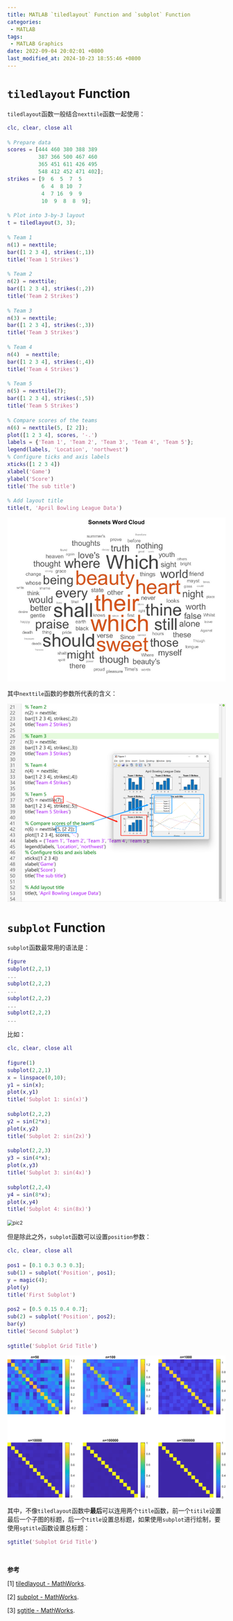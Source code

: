 ```yaml
---
title: MATLAB `tiledlayout` Function and `subplot` Function
categories: 
 - MATLAB
tags:
 - MATLAB Graphics
date: 2022-09-04 20:02:01 +0800
last_modified_at: 2024-10-23 18:55:46 +0800
---
```


# `tiledlayout` Function

`tiledlayout`函数一般结合`nexttile`函数一起使用：

```matlab
clc, clear, close all

% Prepare data
scores = [444 460 380 388 389
          387 366 500 467 460
          365 451 611 426 495
          548 412 452 471 402];
strikes = [9  6  5  7  5
           6  4  8 10  7
           4  7 16  9  9
           10  9  8  8  9];

% Plot into 3-by-3 layout
t = tiledlayout(3, 3); 

% Team 1
n(1) = nexttile;
bar([1 2 3 4], strikes(:,1))
title('Team 1 Strikes')

% Team 2
n(2) = nexttile;
bar([1 2 3 4], strikes(:,2))
title('Team 2 Strikes')

% Team 3
n(3) = nexttile;
bar([1 2 3 4], strikes(:,3))
title('Team 3 Strikes')

% Team 4
n(4)  = nexttile;
bar([1 2 3 4], strikes(:,4))
title('Team 4 Strikes')

% Team 5
n(5) = nexttile(7);
bar([1 2 3 4], strikes(:,5))
title('Team 5 Strikes')

% Compare scores of the teams
n(6) = nexttile(5, [2 2]);
plot([1 2 3 4], scores, '-.')
labels = {'Team 1', 'Team 2', 'Team 3', 'Team 4', 'Team 5'};
legend(labels, 'Location', 'northwest')
% Configure ticks and axis labels
xticks([1 2 3 4])
xlabel('Game')
ylabel('Score')
title('The sub title')

% Add layout title
title(t, 'April Bowling League Data')
```

<img src="https://github.com/HelloWorld-1017/blog-images/blob/main/migration/imgpersonal/pic1.jpg?raw=true" alt="pic1" style="zoom:80%;" />

其中`nexttile`函数的参数所代表的含义：

<img src="https://github.com/HelloWorld-1017/blog-images/blob/main/migration/imgpersonal/image-20220904194910212.png" alt="image-20220904194910212" style="zoom:80%;" />

<br>

# `subplot` Function

`subplot`函数最常用的语法是：

```matlab
figure
subplot(2,2,1)
...
subplot(2,2,2)
...
subplot(2,2,2)
...
subplot(2,2,2)
...
```

比如：

```matlab
clc, clear, close all

figure(1)
subplot(2,2,1)
x = linspace(0,10);
y1 = sin(x);
plot(x,y1)
title('Subplot 1: sin(x)')

subplot(2,2,2)
y2 = sin(2*x);
plot(x,y2)
title('Subplot 2: sin(2x)')

subplot(2,2,3)
y3 = sin(4*x);
plot(x,y3)
title('Subplot 3: sin(4x)')

subplot(2,2,4)
y4 = sin(8*x);
plot(x,y4)
title('Subplot 4: sin(8x)')
```

<img src="https://blogimages-1309804558.cos.ap-nanjing.myqcloud.com/imgpersonal/pic2.jpg?raw=true" alt="pic2" style="zoom:80%;" />

但是除此之外，`subplot`函数可以设置`position`参数：

```matlab
clc, clear, close all

pos1 = [0.1 0.3 0.3 0.3];
sub(1) = subplot('Position', pos1);
y = magic(4);
plot(y)
title('First Subplot')

pos2 = [0.5 0.15 0.4 0.7];
sub(2) = subplot('Position', pos2);
bar(y)
title('Second Subplot')

sgtitle('Subplot Grid Title')
```

<img src="https://github.com/HelloWorld-1017/blog-images/blob/main/migration/imgpersonal/pic3.jpg?raw=true" alt="pic3" style="zoom:80%;" />

其中，不像`tiledlayout`函数中**最后**可以连用两个`title`函数，前一个`titile`设置最后一个子图的标题，后一个`title`设置总标题，如果使用`subplot`进行绘制，要使用`sgtitle`函数设置总标题：

```matlab
sgtitle('Subplot Grid Title')
```

<br>

**参考**

[1] [tiledlayout - MathWorks](https://ww2.mathworks.cn/help/matlab/ref/tiledlayout.html).

[2] [subplot - MathWorks](https://ww2.mathworks.cn/help/matlab/ref/subplot.html).

[3] [sgtitle - MathWorks](https://ww2.mathworks.cn/help/matlab/ref/sgtitle.html).


